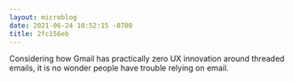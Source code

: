 ```yaml
---
layout: microblog
date: 2021-06-24 10:52:15 -0700
title: 2fc156eb
---
```

Considering how Gmail has practically zero UX innovation around threaded emails, it is no wonder people have trouble relying on email.
